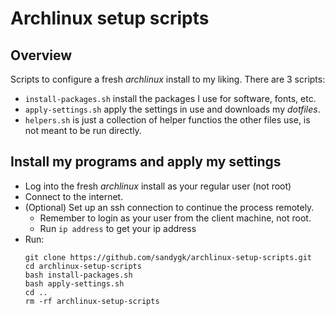 # Archlinux setup scripts

## Overview

Scripts to configure a fresh *archlinux* install to my liking. There are 3 scripts:
- `install-packages.sh` install the packages I use for software, fonts, etc.
- `apply-settings.sh` apply the settings in use and downloads my *dotfiles*.
- `helpers.sh` is just a collection of helper functios the other files use, is not meant to be run directly.

## Install my programs and apply my settings
- Log into the fresh *archlinux* install as your regular user (not root)
- Connect to the internet.
- (Optional) Set up an ssh connection to continue the process remotely.
  - Remember to login as your user from the client machine, not root.
  - Run `ip address` to get your ip address
- Run:
  ```
  git clone https://github.com/sandygk/archlinux-setup-scripts.git
  cd archlinux-setup-scripts
  bash install-packages.sh
  bash apply-settings.sh
  cd ..
  rm -rf archlinux-setup-scripts
  ```
